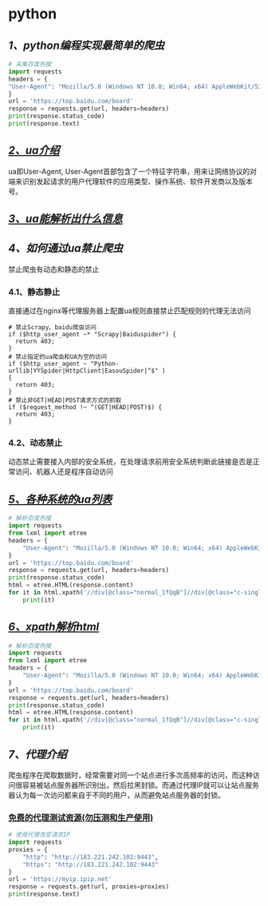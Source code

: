 # python

## *1、python编程实现最简单的爬虫*
```python
# 采集百度热搜
import requests
headers = {
"User-Agent": "Mozilla/5.0 (Windows NT 10.0; Win64; x64) AppleWebKit/537.36 (KHTML, like Gecko) Chrome/108.0.0.0 Safari/537.36"
}
url = 'https://top.baidu.com/board'
response = requests.get(url, headers=headers)
print(response.status_code)
print(response.text)
```

## *[2、ua介绍](https://developer.mozilla.org/zh-CN/docs/Web/HTTP/Headers/User-Agent)*
ua即User-Agent, User-Agent首部包含了一个特征字符串，用来让网络协议的对端来识别发起请求的用户代理软件的应用类型、操作系统、软件开发商以及版本号。

## *[3、ua能解析出什么信息](https://www.lzltool.com/UserAgent)*

## *4、如何通过ua禁止爬虫*

禁止爬虫有动态和静态的禁止

### 4.1、静态静止

直接通过在nginx等代理服务器上配置ua规则直接禁止匹配规则的代理无法访问

```editorconfig
# 禁止Scrapy、baidu爬虫访问
if ($http_user_agent ~* "Scrapy|Baiduspider") {
  return 403;
}
# 禁止指定的ua爬虫和UA为空的访问
if ($http_user_agent ~ "Python-urllib|YYSpider|HttpClient|EasouSpider|^$" )
{
  return 403;
}
# 禁止非GET|HEAD|POST请求方式的抓取
if ($request_method !~ ^(GET|HEAD|POST)$) {
  return 403;
}
```
### 4.2、动态禁止

动态禁止需要接入内部的安全系统，在处理请求前用安全系统判断此链接是否是正常访问、机器人还是程序自动访问

## *[5、各种系统的ua列表](https://github.com/fengzhizi715/user-agent-list)*

```python
# 解析百度热搜
import requests
from lxml import etree
headers = {
    "User-Agent": "Mozilla/5.0 (Windows NT 10.0; Win64; x64) AppleWebKit/537.36 (KHTML, like Gecko) Chrome/108.0.0.0 Safari/537.36"
}
url = 'https://top.baidu.com/board'
response = requests.get(url, headers=headers)
print(response.status_code)
html = etree.HTML(response.content)
for it in html.xpath('//div[@class="normal_1fQqB"]//div[@class="c-single-text-ellipsis"]/text()'):
    print(it)
```


## *[6、xpath解析html](https://www.w3school.com.cn/xpath/xpath_syntax.asp)*
```python
# 解析百度热搜
import requests
from lxml import etree
headers = {
    "User-Agent": "Mozilla/5.0 (Windows NT 10.0; Win64; x64) AppleWebKit/537.36 (KHTML, like Gecko) Chrome/108.0.0.0 Safari/537.36"
}
url = 'https://top.baidu.com/board'
response = requests.get(url, headers=headers)
print(response.status_code)
html = etree.HTML(response.content)
for it in html.xpath('//div[@class="normal_1fQqB"]//div[@class="c-single-text-ellipsis"]/text()'):
    print(it)
```

## *7、代理介绍*

爬虫程序在爬取数据时，经常需要对同一个站点进行多次高频率的访问，而这种访问很容易被站点服务器所识别出，然后拉黑封锁。而通过代理IP就可以让站点服务器认为每一次访问都来自于不同的用户，从而避免站点服务器的封锁。

### [免费的代理测试资源(勿压测和生产使用)](https://github.com/jhao104/proxy_pool)

```python
# 使用代理改变请求IP
import requests
proxies = {
    "http": "http://183.221.242.102:9443",
    "https": "http://183.221.242.102:9443"
}
url = 'https://myip.ipip.net'
response = requests.get(url, proxies=proxies)
print(response.text)
```
